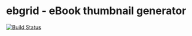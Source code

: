 # ebgrid - eBook thumbnail generator

[![Build Status](https://travis-ci.org/hylom/ebgrid.svg?branch=master)](https://travis-ci.org/hylom/ebgrid)

